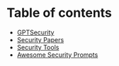 # Table of contents

* [GPTSecurity](README.md)
* [Security Papers](security-papers.md)
* [Security Tools](security-tools.md)
* [Awesome Security Prompts](awesome-chatgpt-security-prompts.md)
